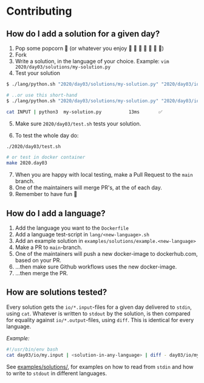 # Contributing

## How do I add a solution for a given day?

1. Pop some popcorn :popcorn: (or whatever you enjoy :lollipop: :champagne: :milk_glass: :wine_glass: :tropical_drink: :chocolate_bar: :beer:)
2. Fork
3. Write a solution, in the language of your choice. Example: `vim 2020/day03/solutions/my-solution.py`
4. Test your solution

```sh
$ ./lang/python.sh "2020/day03/solutions/my-solution.py" "2020/day03/io/my.input 2020/day03/io/my.output"

# ..or use this short-hand
$ ./lang/python.sh "2020/day03/solutions/my-solution.py" "2020/day03/io/*"

cat INPUT | python3  my-solution.py          13ms       ✅
```

5. Make sure `2020/day03/test.sh` tests your solution.

6. To test the whole day do:
```sh
./2020/day03/test.sh

# or test in docker container
make 2020.day03
```

7. When you are happy with local testing, make a Pull Request to the `main` branch.
8. One of the maintainers will merge PR's, at the of each day.
9. Remember to have fun :tada:


## How do I add a language?

1. Add the language you want to the `Dockerfile`
2. Add a language test-script in `lang/<new-language>.sh`
3. Add an example solution in `examples/solutions/example.<new-language>`
4. Make a PR to `main`-branch.
5. One of the maintainers will push a new docker-image to dockerhub.com, based on your PR.
6. ...then make sure Github workflows uses the new docker-image.
7. ...then merge the PR.

## How are solutions tested?

Every solution gets the `io/*.input`-files for a given day delivered to `stdin`, using `cat`. Whatever is written to `stdout` by the solution, is then compared for equality against `io/*.output`-files, using `diff`. This is identical for every language.

*Example:*
```sh
#!/usr/bin/env bash
cat day03/io/my.input | <solution-in-any-language> | diff - day03/io/my.output
```

See [examples/solutions/](https://github.com/Arxcis/adventofcode2020/tree/main/examples/solutions), for examples on how to read from `stdin` and how to write to `stdout` in different languages.

